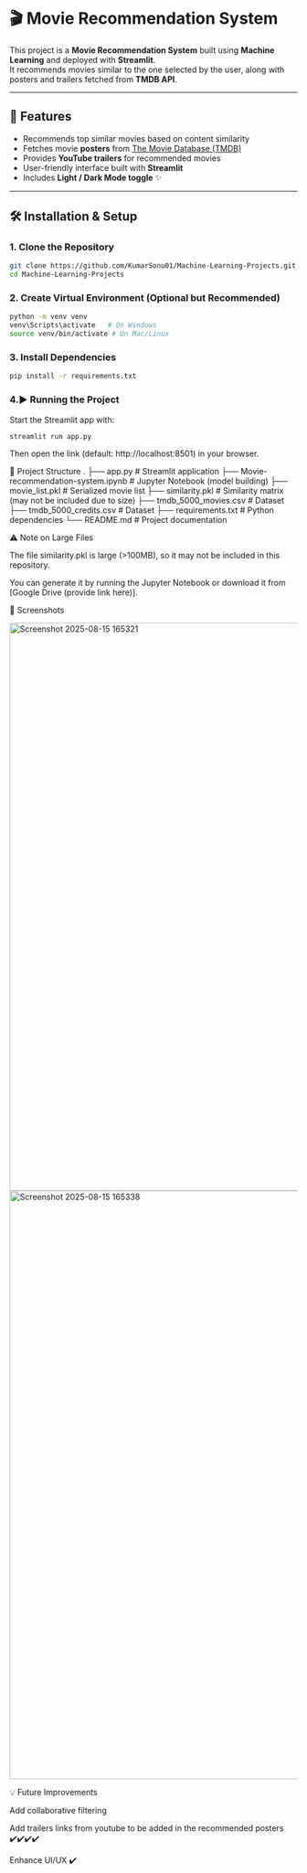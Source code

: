 # 🎬 Movie Recommendation System

This project is a **Movie Recommendation System** built using **Machine Learning** and deployed with **Streamlit**.  
It recommends movies similar to the one selected by the user, along with posters and trailers fetched from **TMDB API**.

---

## 🚀 Features
- Recommends top similar movies based on content similarity
- Fetches movie **posters** from [The Movie Database (TMDB)](https://www.themoviedb.org/)
- Provides **YouTube trailers** for recommended movies
- User-friendly interface built with **Streamlit**
- Includes **Light / Dark Mode toggle** ✨

---

## 🛠️ Installation & Setup

### 1. Clone the Repository
```bash
git clone https://github.com/KumarSonu01/Machine-Learning-Projects.git
cd Machine-Learning-Projects
```
### 2. Create Virtual Environment (Optional but Recommended)
```bash
python -m venv venv
venv\Scripts\activate   # On Windows
source venv/bin/activate # On Mac/Linux
```
### 3. Install Dependencies
```bash
pip install -r requirements.txt
```

### 4.▶️ Running the Project

Start the Streamlit app with:
```bash
streamlit run app.py
```

Then open the link (default: http://localhost:8501) in your browser.

📂 Project Structure
.
├── app.py                     # Streamlit application
├── Movie-recommendation-system.ipynb # Jupyter Notebook (model building)
├── movie_list.pkl             # Serialized movie list
├── similarity.pkl             # Similarity matrix (may not be included due to size)
├── tmdb_5000_movies.csv       # Dataset
├── tmdb_5000_credits.csv      # Dataset
├── requirements.txt           # Python dependencies
└── README.md                  # Project documentation

⚠️ Note on Large Files

The file similarity.pkl is large (>100MB), so it may not be included in this repository.

You can generate it by running the Jupyter Notebook or download it from [Google Drive (provide link here)].

📸 Screenshots

<img width="1911" height="994" alt="Screenshot 2025-08-15 165321" src="https://github.com/user-attachments/assets/64519673-40a1-4a23-a17a-01e76a6c4a33" />
<img width="1919" height="1030" alt="Screenshot 2025-08-15 165338" src="https://github.com/user-attachments/assets/cbbaf421-0db5-4897-82e6-172f222fa40b" />


💡 Future Improvements

Add collaborative filtering

Add trailers links from youtube to be added in the recommended posters ✔️✔️✔️✔️

Enhance UI/UX ✔️
